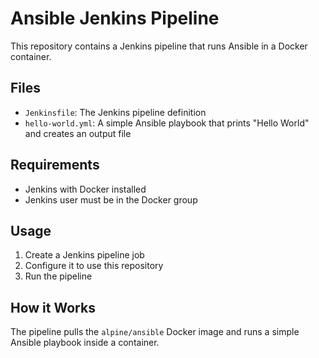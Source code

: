 # Ansible Jenkins Pipeline

This repository contains a Jenkins pipeline that runs Ansible in a Docker container.

## Files

- `Jenkinsfile`: The Jenkins pipeline definition
- `hello-world.yml`: A simple Ansible playbook that prints "Hello World" and creates an output file

## Requirements

- Jenkins with Docker installed
- Jenkins user must be in the Docker group

## Usage

1. Create a Jenkins pipeline job
2. Configure it to use this repository
3. Run the pipeline

## How it Works

The pipeline pulls the `alpine/ansible` Docker image and runs a simple Ansible playbook inside a container.

